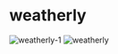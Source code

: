 # weatherly

![weatherly-1](https://github.com/ephraimphrase/SurgeWeatherly-flutter/assets/87427477/058186fd-09b6-442d-a2fb-b35f7d961000)
![weatherly](https://github.com/ephraimphrase/SurgeWeatherly-flutter/assets/87427477/579c076c-64c6-4ec6-92e5-e45d6c586d61)


